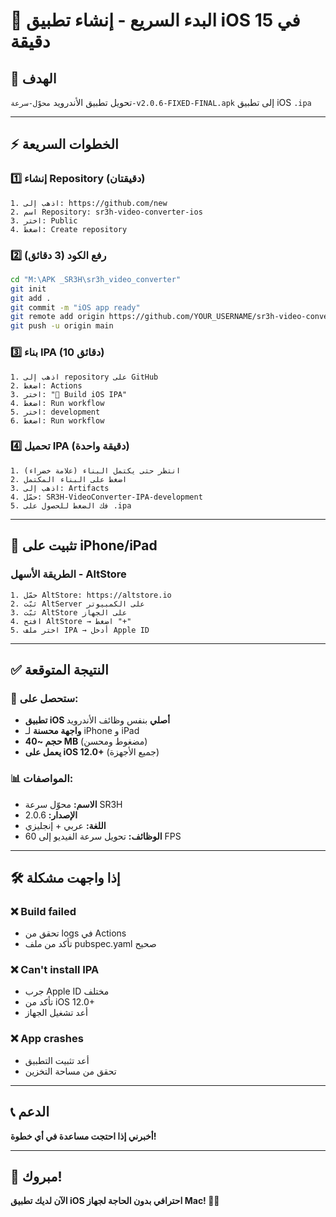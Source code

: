 # 🚀 البدء السريع - إنشاء تطبيق iOS في 15 دقيقة

## 🎯 الهدف
تحويل تطبيق الأندرويد `محوّل-سرعة-v2.0.6-FIXED-FINAL.apk` إلى تطبيق iOS `.ipa`

---

## ⚡ الخطوات السريعة

### 1️⃣ إنشاء Repository (دقيقتان)
```
1. اذهب إلى: https://github.com/new
2. اسم Repository: sr3h-video-converter-ios
3. اختر: Public
4. اضغط: Create repository
```

### 2️⃣ رفع الكود (3 دقائق)
```bash
cd "M:\APK _‏‏SR3H\sr3h_video_converter"
git init
git add .
git commit -m "iOS app ready"
git remote add origin https://github.com/YOUR_USERNAME/sr3h-video-converter-ios.git
git push -u origin main
```

### 3️⃣ بناء IPA (10 دقائق)
```
1. اذهب إلى repository على GitHub
2. اضغط: Actions
3. اختر: "🍎 Build iOS IPA"
4. اضغط: Run workflow
5. اختر: development
6. اضغط: Run workflow
```

### 4️⃣ تحميل IPA (دقيقة واحدة)
```
1. انتظر حتى يكتمل البناء (علامة خضراء)
2. اضغط على البناء المكتمل
3. اذهب إلى: Artifacts
4. حمّل: SR3H-VideoConverter-IPA-development
5. فك الضغط للحصول على .ipa
```

---

## 📱 تثبيت على iPhone/iPad

### الطريقة الأسهل - AltStore
```
1. حمّل AltStore: https://altstore.io
2. ثبّت AltServer على الكمبيوتر
3. ثبّت AltStore على الجهاز
4. افتح AltStore → اضغط "+"
5. اختر ملف IPA → أدخل Apple ID
```

---

## ✅ النتيجة المتوقعة

### 🎉 ستحصل على:
- **تطبيق iOS أصلي** بنفس وظائف الأندرويد
- **واجهة محسنة** لـ iPhone و iPad
- **حجم ~40 MB** (مضغوط ومحسن)
- **يعمل على iOS 12.0+** (جميع الأجهزة)

### 📊 المواصفات:
- **الاسم:** محوّل سرعة SR3H
- **الإصدار:** 2.0.6
- **اللغة:** عربي + إنجليزي
- **الوظائف:** تحويل سرعة الفيديو إلى 60 FPS

---

## 🛠️ إذا واجهت مشكلة

### ❌ Build failed
- تحقق من logs في Actions
- تأكد من ملف pubspec.yaml صحيح

### ❌ Can't install IPA
- جرب Apple ID مختلف
- تأكد من iOS 12.0+
- أعد تشغيل الجهاز

### ❌ App crashes
- أعد تثبيت التطبيق
- تحقق من مساحة التخزين

---

## 📞 الدعم

**أخبرني إذا احتجت مساعدة في أي خطوة!**

---

## 🎊 مبروك!

**الآن لديك تطبيق iOS احترافي بدون الحاجة لجهاز Mac! 🍎📱**